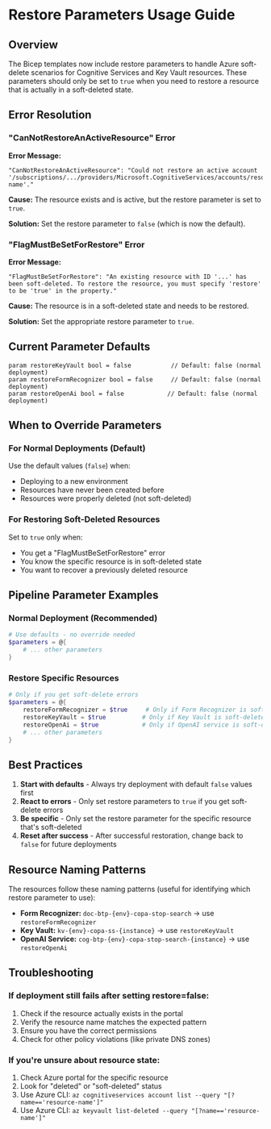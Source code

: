 # Restore Parameters Usage Guide

## Overview

The Bicep templates now include restore parameters to handle Azure soft-delete scenarios for Cognitive Services and Key Vault resources. These parameters should only be set to `true` when you need to restore a resource that is actually in a soft-deleted state.

## Error Resolution

### "CanNotRestoreAnActiveResource" Error

**Error Message:**
```
"CanNotRestoreAnActiveResource": "Could not restore an active account '/subscriptions/.../providers/Microsoft.CognitiveServices/accounts/resource-name'."
```

**Cause:** The resource exists and is active, but the restore parameter is set to `true`.

**Solution:** Set the restore parameter to `false` (which is now the default).

### "FlagMustBeSetForRestore" Error

**Error Message:**
```
"FlagMustBeSetForRestore": "An existing resource with ID '...' has been soft-deleted. To restore the resource, you must specify 'restore' to be 'true' in the property."
```

**Cause:** The resource is in a soft-deleted state and needs to be restored.

**Solution:** Set the appropriate restore parameter to `true`.

## Current Parameter Defaults

```bicep
param restoreKeyVault bool = false           // Default: false (normal deployment)
param restoreFormRecognizer bool = false     // Default: false (normal deployment)  
param restoreOpenAi bool = false            // Default: false (normal deployment)
```

## When to Override Parameters

### For Normal Deployments (Default)
Use the default values (`false`) when:
- Deploying to a new environment
- Resources have never been created before
- Resources were properly deleted (not soft-deleted)

### For Restoring Soft-Deleted Resources
Set to `true` only when:
- You get a "FlagMustBeSetForRestore" error
- You know the specific resource is in soft-deleted state
- You want to recover a previously deleted resource

## Pipeline Parameter Examples

### Normal Deployment (Recommended)
```powershell
# Use defaults - no override needed
$parameters = @{
    # ... other parameters
}
```

### Restore Specific Resources
```powershell
# Only if you get soft-delete errors
$parameters = @{
    restoreFormRecognizer = $true     # Only if Form Recognizer is soft-deleted
    restoreKeyVault = $true          # Only if Key Vault is soft-deleted
    restoreOpenAi = $true            # Only if OpenAI service is soft-deleted
    # ... other parameters
}
```

## Best Practices

1. **Start with defaults** - Always try deployment with default `false` values first
2. **React to errors** - Only set restore parameters to `true` if you get soft-delete errors
3. **Be specific** - Only set the restore parameter for the specific resource that's soft-deleted
4. **Reset after success** - After successful restoration, change back to `false` for future deployments

## Resource Naming Patterns

The resources follow these naming patterns (useful for identifying which restore parameter to use):

- **Form Recognizer:** `doc-btp-{env}-copa-stop-search` → use `restoreFormRecognizer`
- **Key Vault:** `kv-{env}-copa-ss-{instance}` → use `restoreKeyVault`  
- **OpenAI Service:** `cog-btp-{env}-copa-stop-search-{instance}` → use `restoreOpenAi`

## Troubleshooting

### If deployment still fails after setting restore=false:
1. Check if the resource actually exists in the portal
2. Verify the resource name matches the expected pattern
3. Ensure you have the correct permissions
4. Check for other policy violations (like private DNS zones)

### If you're unsure about resource state:
1. Check Azure portal for the specific resource
2. Look for "deleted" or "soft-deleted" status
3. Use Azure CLI: `az cognitiveservices account list --query "[?name=='resource-name']"`
4. Use Azure CLI: `az keyvault list-deleted --query "[?name=='resource-name']"`